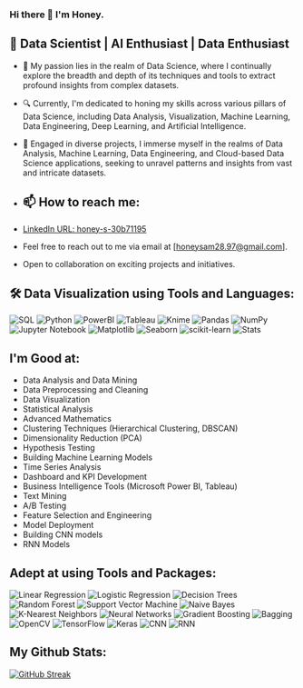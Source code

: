 ### Hi there 👋 I'm Honey. 

## 🚀 Data Scientist | AI Enthusiast | Data Enthusiast

- 🚀 My passion lies in the realm of Data Science, where I continually explore the breadth and depth of its techniques and tools to extract profound insights from complex datasets.

- 🔍 Currently, I'm dedicated to honing my skills across various pillars of Data Science, including Data Analysis, Visualization, Machine Learning, Data Engineering, Deep Learning, and Artificial Intelligence.

- 🔭 Engaged in diverse projects, I immerse myself in the realms of Data Analysis, Machine Learning, Data Engineering, and Cloud-based Data Science applications, seeking to unravel patterns and insights from vast and intricate datasets.

- ## 📫 How to reach me:
- [LinkedIn URL: honey-s-30b71195](https://www.linkedin.com/in/honey-s-30b71195/) 
- Feel free to reach out to me via email at [honeysam28.97@gmail.com].
- Open to collaboration on exciting projects and initiatives.
  
 ## 🛠️ Data Visualization using Tools and Languages:
  
![SQL](https://img.shields.io/badge/SQL-4479A1?style=for-the-badge&logo=sql&logoColor=white)
![Python](https://img.shields.io/badge/Python-3776AB?style=for-the-badge&logo=python&logoColor=white)
![PowerBI](https://img.shields.io/badge/PowerBI-F2C811?style=for-the-badge&logo=powerbi&logoColor=white)
![Tableau](https://img.shields.io/badge/Tableau-E97627?style=for-the-badge&logo=tableau&logoColor=white)
![Knime](https://img.shields.io/badge/Knime-0085CA?style=for-the-badge&logo=knime&logoColor=white)
![Pandas](https://img.shields.io/badge/Pandas-150458?style=for-the-badge&logo=pandas&logoColor=white)
![NumPy](https://img.shields.io/badge/NumPy-013243?style=for-the-badge&logo=numpy&logoColor=white)
![Jupyter Notebook](https://img.shields.io/badge/Jupyter%20Notebook-F37626?style=for-the-badge&logo=jupyter&logoColor=white)
![Matplotlib](https://img.shields.io/badge/Matplotlib-3776AB?style=for-the-badge&logo=python&logoColor=white)
![Seaborn](https://img.shields.io/badge/Seaborn-3776AB?style=for-the-badge&logo=python&logoColor=white)
![scikit-learn](https://img.shields.io/badge/scikit%20learn-F7931E?style=for-the-badge&logo=scikit-learn&logoColor=white)
![Stats](https://img.shields.io/badge/Stats-000000?style=for-the-badge&logo=statistics&logoColor=white)

## I'm Good at:
- Data Analysis and Data Mining
- Data Preprocessing and Cleaning
- Data Visualization
- Statistical Analysis
- Advanced Mathematics
- Clustering Techniques (Hierarchical Clustering, DBSCAN)
- Dimensionality Reduction (PCA)
- Hypothesis Testing
- Building Machine Learning Models
- Time Series Analysis
- Dashboard and KPI Development
- Business Intelligence Tools (Microsoft Power BI, Tableau)
- Text Mining
- A/B Testing
- Feature Selection and Engineering
- Model Deployment
- Building CNN models
- RNN Models

## Adept at using Tools and Packages: 

![Linear Regression](https://img.shields.io/badge/Linear%20Regression-FFA500?style=for-the-badge&logo=python&logoColor=white)
![Logistic Regression](https://img.shields.io/badge/Logistic%20Regression-FFA500?style=for-the-badge&logo=python&logoColor=white)
![Decision Trees](https://img.shields.io/badge/Decision%20Trees-008000?style=for-the-badge&logo=python&logoColor=white)
![Random Forest](https://img.shields.io/badge/Random%20Forest-008000?style=for-the-badge&logo=python&logoColor=white)
![Support Vector Machine](https://img.shields.io/badge/Support%20Vector%20Machine-FFA500?style=for-the-badge&logo=python&logoColor=white)
![Naive Bayes](https://img.shields.io/badge/Naive%20Bayes-FFA500?style=for-the-badge&logo=python&logoColor=white)
![K-Nearest Neighbors](https://img.shields.io/badge/K--Nearest%20Neighbors-008000?style=for-the-badge&logo=python&logoColor=white)
![Neural Networks](https://img.shields.io/badge/Neural%20Networks-FFA500?style=for-the-badge&logo=python&logoColor=white)
![Gradient Boosting](https://img.shields.io/badge/Gradient%20Boosting-008000?style=for-the-badge&logo=python&logoColor=white)
![Bagging](https://img.shields.io/badge/Bagging-FFA500?style=for-the-badge&logo=python&logoColor=white)
![OpenCV](https://img.shields.io/badge/OpenCV-5C3EE8?style=for-the-badge&logo=opencv&logoColor=white)
![TensorFlow](https://img.shields.io/badge/TensorFlow-FF6F00?style=for-the-badge&logo=tensorflow&logoColor=white)
![Keras](https://img.shields.io/badge/Keras-D00000?style=for-the-badge&logo=keras&logoColor=white)
![CNN](https://img.shields.io/badge/CNN-007396?style=for-the-badge&logo=python&logoColor=white)
![RNN](https://img.shields.io/badge/RNN-3776AB?style=for-the-badge&logo=python&logoColor=white)


## My Github Stats:

[![GitHub Streak](https://streak-stats.demolab.com?user=Honey28Git&theme=radical)](https://git.io/streak-stats)



